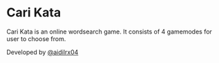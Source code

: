 # Cari Kata

Cari Kata is an online wordsearch game. It consists of 4 gamemodes for user to choose from.

Developed by [@aidilrx04](https://github.com/aidilrx04)